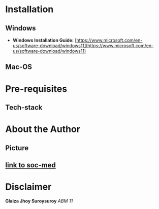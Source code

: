 # Installation
 ## Windows
 * **Windows Installation Guide:**
[https://www.microsoft.com/en-us/software-download/windows11](https://www.microsoft.com/en-us/software-download/windows11)

 ## Mac-OS

# Pre-requisites
 ## Tech-stack



# About the Author
 ## Picture
 ## [link to soc-med](https://www.facebook.com/profile.php?id=61558329915927)

# Disclaimer
 **Glaiza Jhoy Suroysuroy**
  _ABM 11_
